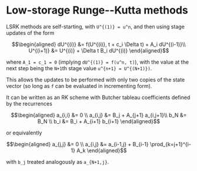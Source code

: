 # Low-storage Runge--Kutta methods

LSRK methods are self-starting, with ``U^{(1)} = u^n``, and then using stage updates of the form
```math
\begin{aligned}
dU^{(i)} &= f(U^{(i)}, t + c_i \Delta t) + A_i dU^{(i-1)}\\
U^{(i+1)} &= U^{(i)} + \Delta t B_i dU^{(i)}
\end{aligned}
```
where ``A_1 = c_1 = 0`` (implying ``dU^{(1)} = f(u^n, t)``), with the value at the next step being the ``N+1``th stage value ``u^{n+1} = U^{(N+1)})``.

This allows the updates to be performed with only two copies of the state vector (so long as `f` can be evaluated in incrementing form).

It can be written as an RK scheme with Butcher tableau coefficients defined by the recurrences
```math
\begin{aligned}
a_{i,i} &= 0 \\
a_{i,j} &= B_j + A_{j+1} a_{i,j+1}\\
b_N &= B_N \\
b_i &= B_i + A_{i+1} b_{i+1}
\end{aligned}
```
or equivalently
```math
\begin{aligned}
a_{j,j} &= 0 \\
a_{i,j} &= a_{i-1,j} + B_{i-1} \prod_{k=j+1}^{i-1} A_k
\end{aligned}
```
with ``b_j`` treated analogously as ``a_{N+1,j}``.
